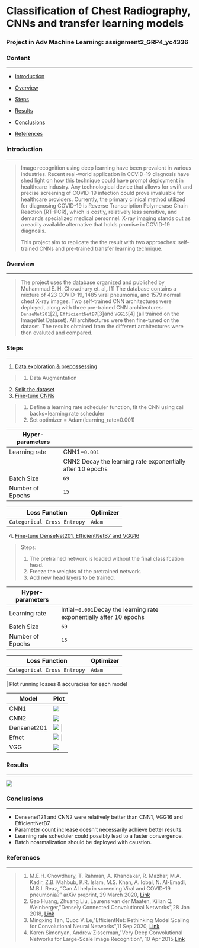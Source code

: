 # Classification of Chest Radiography, CNNs and transfer learning models

### Project in Adv Machine Learning: assignment2_GRP4_yc4336

### Content

------------------------------------------------------------------------

-   [Introduction](#introduction)

-   [Overview](#overview)

-   [Steps](#steps)

-   [Results](#results)

-   [Conclusions](#conclusions)

-   [References](#references)

### Introduction

------------------------------------------------------------------------

> Image recognition using deep learning have been prevalent in various industries. Recent real-world application in COVID-19 diagnosis have shed light on how this technique could have prompt deployment in healthcare industry. Any technological device that allows for swift and precise screening of COVID-19 infection could prove invaluable for healthcare providers. Currently, the primary clinical method utilized for diagnosing COVID-19 is Reverse Transcription Polymerase Chain Reaction (RT-PCR), which is costly, relatively less sensitive, and demands specialized medical personnel. X-ray imaging stands out as a readily available alternative that holds promise in COVID-19 diagnosis.
>
> This project aim to replicate the the result with two approaches: self-trained CNNs and pre-trained transfer learning technique.

### Overview

------------------------------------------------------------------------

> The project uses the database organized and published by Muhammad E. H. Chowdhury et. al,.[1] The database contains a mixture of 423 COVID-19, 1485 viral pneumonia, and 1579 normal chest X-ray images.
> Two self-trained CNN architectures were deployed, along with three pre-trained CNN architectures: `DenseNet201`[2], `EfficientNetB7`[3]and `VGG16`[4] (all trained on the ImageNet Dataset). All architectures were then fine-tuned on the dataset.
> The results obtained from the different architectures were then evaluted and compared.

### Steps

------------------------------------------------------------------------

1. [Data exploration & prepossessing](https://github.com/cyn-chen01/assignment2_GRP4_yc4336/blob/main/Data%20exploration%20%26%20prepossessing%20.py)
> 1. Data Augmentation
2. [Split the dataset](https://github.com/cyn-chen01/assignment2_GRP4_yc4336/blob/main/Split%20the%20dataset.py)
3. [Fine-tune CNNs](https://github.com/cyn-chen01/assignment2_GRP4_yc4336/blob/main/CNNs.py)
> 1. Define a learning rate scheduler function, fit the CNN using call backs=learning rate scheduler
> 2. Set optimizer = Adam(learning_rate=0.001)

| Hyper-parameters    |                                                            |
|---------------------|------------------------------------------------------------|
| Learning rate       | CNN1=`0.001`                                               |
|                     | CNN2 Decay the learning rate exponentially after 10 epochs |
| Batch Size          | `69`                                                       |
| Number of Epochs    | `15`                                                       |

| Loss Function               | Optimizer |
|-----------------------------|-----------|
| `Categorical Cross Entropy` | `Adam`    |

4. [Fine-tune DenseNet201, EfficientNetB7 and VGG16](https://github.com/cyn-chen01/assignment2_GRP4_yc4336/blob/main/Transfer%20Learning%20Models.py)
> Steps:
>  1. The pretrained network is loaded without the final classifcation head.
>  2. Freeze the weights of the pretrained network.
>  3. Add new head layers to be trained.


| Hyper-parameters    |                                                                     |
|---------------------|---------------------------------------------------------------------|
| Learning rate       | Intial=`0.001`Decay the learning rate exponentially after 10 epochs |
| Batch Size          | `69`                                                                |
| Number of Epochs    | `15`                                                                |

| Loss Function               | Optimizer |
|-----------------------------|-----------|
| `Categorical Cross Entropy` | `Adam`    |

| Plot running losses & accuracies for each model

| Model                   | Plot                              |
|-------------------------|-----------------------------------|
| CNN1                    | ![](plots/plot_CNN1.png)          |
| CNN2                    | ![](plots/plot_CNN2.png)          |
| Densenet201             | ![](plots/plot_densenet.png) \|   |
| Efnet                   | ![](plots/plot_efnet.png) \|      |
| ![]()VGG                | ![](plots/plot_vgg.png)           |

### Results

------------------------------------------------------------------------

![](plots/summary.png)

### Conclusions

------------------------------------------------------------------------

-   Densenet121 and CNN2 were relatively better than CNN1, VGG16 and EfficientNetB7.
-   Parameter count increase doesn't necessarily achieve better results.
-   Learning rate scheduler could possibly lead to a faster convergence.
-   Batch noarmalization should be deployed with caustion.

### References

------------------------------------------------------------------------

> 1. M.E.H. Chowdhury, T. Rahman, A. Khandakar, R. Mazhar, M.A. Kadir, Z.B. Mahbub, K.R. Islam, M.S. Khan, A. Iqbal, N. Al-Emadi, M.B.I. Reaz, “Can AI help in screening Viral and COVID-19 pneumonia?” arXiv preprint, 29 March 2020, [Link](https://colab.research.google.com/corgiredirector?site=https%3A%2F%2Farxiv.org%2Fabs%2F2003.13145)
> 2. Gao Huang, Zhuang Liu, Laurens van der Maaten, Kilian Q. Weinberger,"Densely Connected Convolutional Networks",28 Jan 2018, [Link](https://arxiv.org/abs/1608.06993)
> 3. Mingxing Tan, Quoc V. Le,"EfficientNet: Rethinking Model Scaling for Convolutional Neural Networks",11 Sep 2020, [Link](https://arxiv.org/abs/1905.11946)
> 4. Karen Simonyan, Andrew Zisserman,"Very Deep Convolutional Networks for Large-Scale Image Recognition", 10 Apr 2015,[Link](https://arxiv.org/abs/1409.1556)
